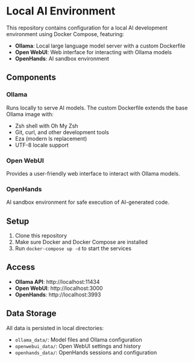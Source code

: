 # Local AI Environment

This repository contains configuration for a local AI development environment using Docker Compose, featuring:

- **Ollama**: Local large language model server with a custom Dockerfile
- **Open WebUI**: Web interface for interacting with Ollama models
- **OpenHands**: AI sandbox environment

## Components

### Ollama

Runs locally to serve AI models. The custom Dockerfile extends the base Ollama image with:
- Zsh shell with Oh My Zsh
- Git, curl, and other development tools
- Eza (modern ls replacement)
- UTF-8 locale support

### Open WebUI

Provides a user-friendly web interface to interact with Ollama models.

### OpenHands

AI sandbox environment for safe execution of AI-generated code.

## Setup

1. Clone this repository
2. Make sure Docker and Docker Compose are installed
3. Run `docker-compose up -d` to start the services

## Access

- **Ollama API**: http://localhost:11434
- **Open WebUI**: http://localhost:3000
- **OpenHands**: http://localhost:3993

## Data Storage

All data is persisted in local directories:
- `ollama_data/`: Model files and Ollama configuration
- `openwebui_data/`: Open WebUI settings and history
- `openhands_data/`: OpenHands sessions and configuration
